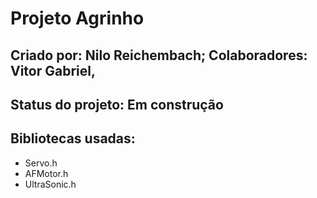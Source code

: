 # Projeto Agrinho 

## Criado por: Nilo Reichembach; Colaboradores: Vitor Gabriel,

## Status do projeto: Em construção

## Bibliotecas usadas:

<table>
<ul>
<li>Servo.h</li>
<li>AFMotor.h</li>
<li>UltraSonic.h</li>
</ul>
</table>